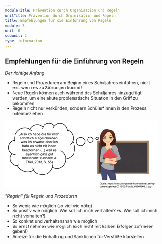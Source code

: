 ```yaml
---
moduleTitle: Prävention durch Organisation und Regeln
unitTitle: Prävention durch Organisation und Regeln  
title: Empfehlungen für die Einführung von Regeln
module: 5
unit: 0
subunit: 1
type: information
---
```


## Empfehlungen für die Einführung von Regeln 

*Der richtige Anfang*

* Regeln und Prozeduren am Beginn eines Schuljahres einführen, nicht erst wenn es zu Störungen kommt!
* Neue Regeln können auch während des Schuljahres hinzugefügt werden, um eine akute problematische Situation in den Griff zu bekommen 
* Regeln nicht nur verkünden, sondern Schüler*innen in den Prozess miteinbeziehen

![](01_EinführungRegeln.png)


*"Regeln" für Regeln und Prozeduren*

* So wenig wie möglich (so viel wie nötig) 
* So positiv wie möglich (Wie soll ich mich verhalten? vs. Wie soll ich mich nicht verhalten?) 
* So konkret und verhaltensnah wie möglich 
* So ernst nehmen wie möglich (sich nicht mit halben Erfolgen zufrieden geben!)
* Anreize für die Einhaltung und Sanktionen für Verstöße klarstellen